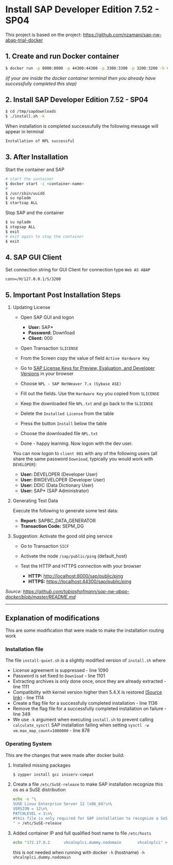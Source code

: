 # Install SAP Developer Edition 7.52 - SP04

This project is based on the project:
https://github.com/nzamani/sap-nw-abap-trial-docker

## 1. Create and run Docker container

```bash
$ docker run -p 8000:8000 -p 44300:44300 -p 3300:3300 -p 3200:3200 -h vhcalnplci --name sap-dev-edition-7.52-sp04 -it yoraco/sap-dev-edition-7.52-sp04 /bin/bash
```
_(if your are inside the docker container terminal then you already have successfully completed this step)_


## 2. Install SAP Developer Edition 7.52 - SP04
```bash
$ cd /tmp/sapdownloads
$ ./install.sh -k
```

When installation is completed successufully the following message will appear in terminal
```bash
Installation of NPL successful
```

## 3. After Installation 

Start the container and SAP
```bash
# start the container
$ docker start -i <container-name>
# 
$ /usr/sbin/uuidd
$ su npladm
$ startsap ALL
```

Stop SAP and the container
```bash
$ su npladm
$ stopsap ALL
$ exit
# exit again to stop the container
$ exit
```

## 4. SAP GUI Client
Set connection string for GUI Client for connection type `Web AS ABAP`
```
conn=/H/127.0.0.1/S/3200
```

## 5. Important Post Installation Steps

1. Updating License

    - Open SAP GUI and logon
        - **User:** SAP*
        - **Password:** Down1oad
        - **Client:** 000

    - Open Transaction `SLICENSE`
    - From the Screen copy the value of field `Active Hardware Key`
    - Go to [SAP License Keys for Preview, Evaluation, and Developer Versions](https://go.support.sap.com/minisap/#/minisap) in your browser
    - Choose `NPL - SAP NetWeaver 7.x (Sybase ASE)`
    - Fill out the fields. Use the `Hardware Key` you copied from `SLICENSE`
    - Keep the downloaded file `NPL.txt` and go back to the `SLICENSE`
    - Delete the `Installed License` from the table
    - Press the button `Install` below the table
    - Choose the downloaded file `NPL.txt`
    - Done - happy learning. Now logon with the dev user.

    You can now logon to `client 001` with any of the following users (all share the same password `Down1oad`, typically you would work with `DEVELOPER`):

      - **User:** DEVELOPER (Developer User)
      - **User:** BWDEVELOPER (Developer User)
      - **User:** DDIC (Data Dictionary User)
      - **User:** SAP* (SAP Administrator)

1. Generating Test Data

    Execute the following to generate some test data:

      - **Report:** SAPBC_DATA_GENERATOR
      - **Transaction Code:** SEPM_DG

1. Suggestion: Activate the good old ping service

    - Go to Transaction `SICF`
    - Activate the node `/sap/public/ping` (default_host)
    - Test the HTTP and HTTPS connection with your browser

        - **HTTP:**  [http://localhost:8000/sap/public/ping](http://localhost:8000/sap/public/ping)
        - **HTTPS:** [https://localhost:44300/sap/public/ping](https://localhost:44300/sap/public/ping)


_Source: https://github.com/tobiashofmann/sap-nw-abap-docker/blob/master/README.md_

---

## Explanation of modifications

This are some modification that were made to make the installation routing work

### Installation file

The file `install-quiet.sh` is a slightly modified version of `install.sh` where
- License agreement is suppressed - line 1090
- Password is set fixed to `Down1oad` - line 1101
- Extracting archives is only done once, once they are already extracted - line 1111
- Compatibility with kernel version higher then 5.4.X is restored [(Source link)](https://blogs.sap.com/2021/06/07/adjusting-installer-script-for-sap-netweaver-dev-edition-for-distros-with-kernel-version-5.4-or-higher/
) - line 1114 
- Create a flag file for a successfully completed installation - line 1136
- Remove the flag file for a successfully completed installation on failure - line 349
- We use `-k` argument when executing `install.sh` to prevent calling `calculate_sysctl` SAP installation failing when setting `sysctl -w vm.max_map_count=1000000` - line 878


### Operating System
This are the changes that were made after docker build:

1) Installed missing packages
    ```bash
    $ zypper install gcc insserv-compat
    ```
2) Create a file `/etc/SuSE-release` to make SAP installation recognize this os as a SuSE distribution
    ```bash
    echo -e "\
    SUSE Linux Enterprise Server 12 (x86_64)\n\
    VERSION = 12\n\
    PATCHLEVEL = 1\n\
    #this file is only required for SAP installation to recognize a SuSE release version\n\
    " > /etc/SuSE-release
    ```
3) Added container IP and full qualified host name to file `/etc/hosts`
    ```bash
    echo "172.17.0.2      vhcalnplci.dummy.nodomain       vhcalnplci" >> /etc/hosts
    ```
    this is not needed when running with docker `-h` (hostname) `-h vhcalnplci.dummy.nodomain`